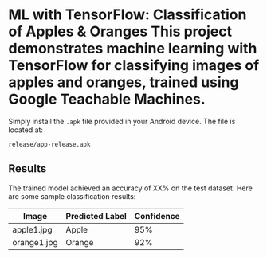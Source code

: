 # ML with TensorFlow: Classification of Apples & Oranges This project demonstrates machine learning with TensorFlow for classifying images of apples and oranges, trained using Google Teachable Machines.


Simply install the `.apk` file provided in your Android device. The file is located at:

`release/app-release.apk`


## Results

The trained model achieved an accuracy of XX% on the test dataset. Here are some sample classification results:

| Image      | Predicted Label | Confidence |
|------------|-----------------|------------|
| apple1.jpg | Apple           | 95%        |
| orange1.jpg| Orange          | 92%        |

